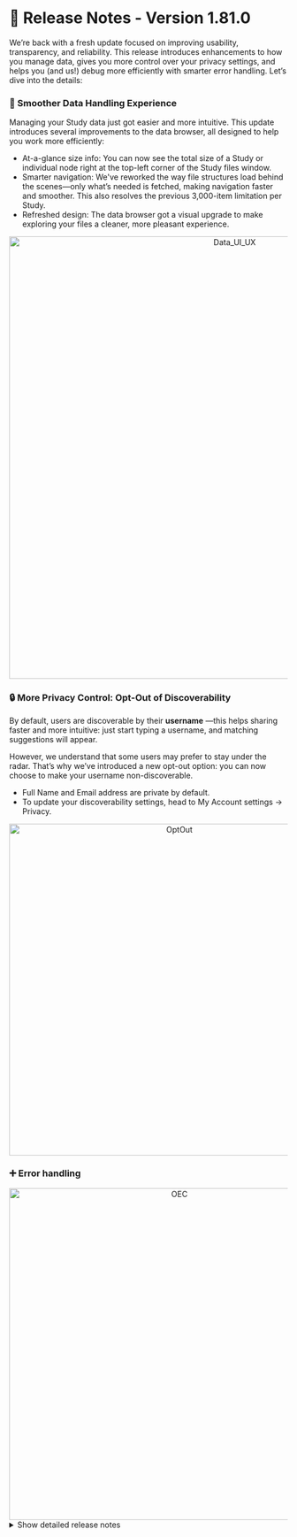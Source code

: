 # 🚀 Release Notes - Version 1.81.0

We’re back with a fresh update focused on improving usability, transparency, and reliability. This release introduces enhancements to how you manage data, gives you more control over your privacy settings, and helps you (and us!) debug more efficiently with smarter error handling. Let’s dive into the details:


### 📁 Smoother Data Handling Experience

Managing your Study data just got easier and more intuitive. This update introduces several improvements to the data browser, all designed to help you work more efficiently:
- At-a-glance size info: You can now see the total size of a Study or individual node right at the top-left corner of the Study files window.
- Smarter navigation: We've reworked the way file structures load behind the scenes—only what’s needed is fetched, making navigation faster and smoother. This also resolves the previous 3,000-item limitation per Study.
- Refreshed design: The data browser got a visual upgrade to make exploring your files a cleaner, more pleasant experience.

<div align="center">
  <img alt="Data_UI_UX" src="https://github.com/user-attachments/assets/88cbccdc-de0f-43d3-a8a2-bc60b39e2053" width="800px">
</div>


### 🔒 More Privacy Control: Opt-Out of Discoverability
By default, users are discoverable by their **username** —this helps sharing faster and more intuitive: just start typing a username, and matching suggestions will appear.

However, we understand that some users may prefer to stay under the radar. That’s why we’ve introduced a new opt-out option: you can now choose to make your username non-discoverable.
- Full Name and Email address are private by default.
- To update your discoverability settings, head to My Account settings → Privacy.

<div align="center">
  <img alt="OptOut" src="https://github.com/user-attachments/assets/c5485e96-4eb3-4b01-8162-3dcfd092356a" width="600px">
</div>


### ➕ Error handling

<div align="center">
  <img alt="OEC" src="https://github.com/user-attachments/assets/847cf930-f288-4d80-9eb1-5378d84facf5" width="600px">
</div>


<details>
<summary>Show detailed release notes</summary>

</details>
